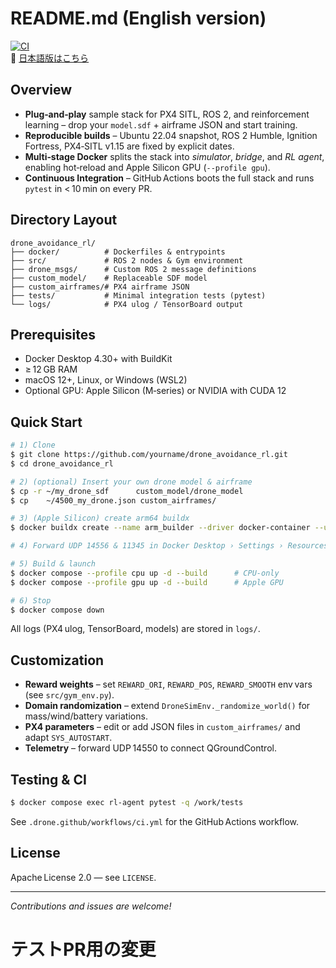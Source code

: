 # README.md (English version)
[![CI](https://github.com/yourname/drone_avoidance_rl/actions/workflows/ci.yml/badge.svg)](https://github.com/yourname/drone_avoidance_rl/actions)  
📘 [日本語版はこちら](README.ja.md)
## Overview

* **Plug‑and‑play** sample stack for PX4 SITL, ROS 2, and reinforcement learning – drop your `model.sdf` + airframe JSON and start training.
* **Reproducible builds** – Ubuntu 22.04 snapshot, ROS 2 Humble, Ignition Fortress, PX4‑SITL v1.15 are fixed by explicit dates.
* **Multi‑stage Docker** splits the stack into *simulator*, *bridge*, and *RL agent*, enabling hot‑reload and Apple Silicon GPU (`--profile gpu`).
* **Continuous Integration** – GitHub Actions boots the full stack and runs `pytest` in < 10 min on every PR.

## Directory Layout

```
drone_avoidance_rl/
├── docker/          # Dockerfiles & entrypoints
├── src/             # ROS 2 nodes & Gym environment
├── drone_msgs/      # Custom ROS 2 message definitions
├── custom_model/    # Replaceable SDF model
├── custom_airframes/# PX4 airframe JSON
├── tests/           # Minimal integration tests (pytest)
└── logs/            # PX4 ulog / TensorBoard output
```

## Prerequisites

* Docker Desktop 4.30+ with BuildKit
* ≥ 12 GB RAM
* macOS 12+, Linux, or Windows (WSL2)
* Optional GPU: Apple Silicon (M‑series) or NVIDIA with CUDA 12

## Quick Start

```bash
# 1) Clone
$ git clone https://github.com/yourname/drone_avoidance_rl.git
$ cd drone_avoidance_rl

# 2) (optional) Insert your own drone model & airframe
$ cp -r ~/my_drone_sdf      custom_model/drone_model
$ cp    ~/4500_my_drone.json custom_airframes/

# 3) (Apple Silicon) create arm64 buildx
$ docker buildx create --name arm_builder --driver docker-container --use || true

# 4) Forward UDP 14556 & 11345 in Docker Desktop › Settings › Resources › Networking

# 5) Build & launch
$ docker compose --profile cpu up -d --build      # CPU‑only
$ docker compose --profile gpu up -d --build      # Apple GPU

# 6) Stop
$ docker compose down
```

All logs (PX4 ulog, TensorBoard, models) are stored in `logs/`.

## Customization

* **Reward weights** – set `REWARD_ORI`, `REWARD_POS`, `REWARD_SMOOTH` env vars (see `src/gym_env.py`).
* **Domain randomization** – extend `DroneSimEnv._randomize_world()` for mass/wind/battery variations.
* **PX4 parameters** – edit or add JSON files in `custom_airframes/` and adapt `SYS_AUTOSTART`.
* **Telemetry** – forward UDP 14550 to connect QGroundControl.

## Testing & CI

```bash
$ docker compose exec rl-agent pytest -q /work/tests
```

See `.drone.github/workflows/ci.yml` for the GitHub Actions workflow.

## License

Apache License 2.0 — see `LICENSE`.

---

*Contributions and issues are welcome!*
# テストPR用の変更
